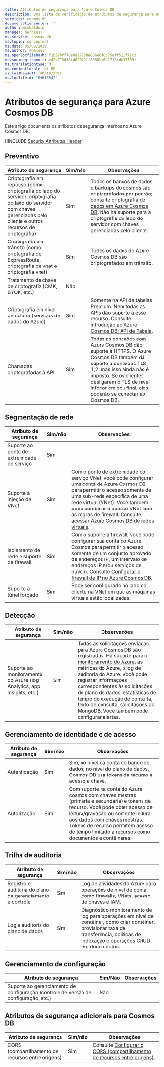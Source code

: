 ```yaml
---
title: Atributos de segurança para Azure Cosmos DB
description: Uma lista de verificação de atributos de segurança para avaliar Azure Cosmos DB
services: cosmos-db
documentationcenter: ''
author: msmbaldwin
manager: barbkess
ms.service: cosmos-db
ms.topic: conceptual
ms.date: 05/08/2019
ms.author: mbaldwin
ms.openlocfilehash: f1b578ff70e8a2795ba886e6d0c75eff521f77c3
ms.sourcegitcommit: e42c778d38fd623f2ff8850bb6b1718cdb37309f
ms.translationtype: MT
ms.contentlocale: pt-BR
ms.lasthandoff: 08/19/2019
ms.locfileid: "69615542"
---
```

# <a name="security-attributes-for-azure-cosmos-db"></a>Atributos de segurança para Azure Cosmos DB

Este artigo documenta os atributos de segurança internos no Azure Cosmos DB.

[!INCLUDE [Security Attributes Header](../../includes/security-attributes-header.md)]

## <a name="preventative"></a>Preventivo

| Atributo de segurança | Sim/não | Observações |
|---|---|--|
| Criptografia em repouso (como criptografia do lado do servidor, criptografia do lado do servidor com chaves gerenciadas pelo cliente e outros recursos de criptografia) | Sim | Todos os bancos de dados e backups do cosmos são criptografados por padrão; consulte [criptografia de dados em Azure Cosmos DB](database-encryption-at-rest.md). Não há suporte para a criptografia do lado do servidor com chaves gerenciadas pelo cliente. |
| Criptografia em trânsito (como criptografia de ExpressRoute, criptografia de vnet e criptografia vnet)| Sim | Todos os dados de Azure Cosmos DB são criptografados em trânsito. |
| Tratamento de chave de criptografia (CMK, BYOK, etc.)| Não |  |
| Criptografia em nível de coluna (serviços de dados do Azure)| Sim | Somente na API de tabelas Premium. Nem todas as APIs dão suporte a esse recurso. Consulte [introdução ao Azure Cosmos DB: API de Tabela](table-introduction.md). |
| Chamadas criptografadas à API| Sim | Todas as conexões com Azure Cosmos DB dão suporte a HTTPS. O Azure Cosmos DB também dá suporte a conexões TLS 1,2, mas isso ainda não é imposto. Se os clientes desligarem o TLS de nível inferior em seu final, eles poderão se conectar ao Cosmos DB.  |

## <a name="network-segmentation"></a>Segmentação de rede

| Atributo de segurança | Sim/não | Observações |
|---|---|--|
| Suporte ao ponto de extremidade de serviço| Sim |  |
| Suporte à injeção de VNet| Sim | Com o ponto de extremidade do serviço VNet, você pode configurar uma conta de Azure Cosmos DB para permitir o acesso somente de uma sub-rede específica de uma rede virtual (VNet). Você também pode combinar o acesso VNet com as regras de firewall.  Consulte [acessar Azure Cosmos DB de redes virtuais](VNet-service-endpoint.md). |
| Isolamento de rede e suporte de firewall| Sim | Com o suporte a firewall, você pode configurar sua conta do Azure Cosmos para permitir o acesso somente de um conjunto aprovado de endereços IP, um intervalo de endereços IP e/ou serviços de nuvem. Consulte [Configurar o firewall de IP no Azure Cosmos DB](how-to-configure-firewall.md).|
| Suporte a túnel forçado| Sim | Pode ser configurado no lado do cliente na VNet em que as máquinas virtuais estão localizadas.   |

## <a name="detection"></a>Detecção

| Atributo de segurança | Sim/não | Observações|
|---|---|--|
| Suporte ao monitoramento do Azure (log Analytics, app insights, etc.)| Sim | Todas as solicitações enviadas para Azure Cosmos DB são registradas. Há suporte para o [monitoramento do Azure](../azure-monitor/overview.md), as métricas do Azure, o log de auditoria do Azure.  Você pode registrar informações correspondentes às solicitações de plano de dados, estatísticas de tempo de execução de consulta, texto de consulta, solicitações do MongoDB. Você também pode configurar alertas. |

## <a name="identity-and-access-management"></a>Gerenciamento de identidade e de acesso

| Atributo de segurança | Sim/não | Observações|
|---|---|--|
| Autenticação| Sim | Sim, no nível da conta do banco de dados; no nível do plano de dados, Cosmos DB usa tokens de recurso e acesso à chave. |
| Autorização| Sim | Com suporte na conta do Azure cosmos com chaves mestras (primária e secundária) e tokens de recurso. Você pode obter acesso de leitura/gravação ou somente leitura aos dados com chaves mestras. Tokens de recurso permitem acesso de tempo limitado a recursos como documentos e contêineres. |


## <a name="audit-trail"></a>Trilha de auditoria

| Atributo de segurança | Sim/não | Observações|
|---|---|--|
| Registro e auditoria do plano de gerenciamento e controle| Sim | Log de atividades do Azure para operações de nível de conta, como firewalls, VNets, acesso de chaves e IAM. |
| Log e auditoria do plano de dados | Sim | Diagnóstico monitoramento de log para operações em nível de contêiner, como criar contêiner, provisionar taxa de transferência, políticas de indexação e operações CRUD em documentos. |

## <a name="configuration-management"></a>Gerenciamento de configuração

| Atributo de segurança | Sim/Não | Observações|
|---|---|--|
| Suporte ao gerenciamento de configuração (controle de versão de configuração, etc.)| Não  | | 

## <a name="additional-security-attributes-for-cosmos-db"></a>Atributos de segurança adicionais para Cosmos DB

| Atributo de segurança | Sim/não | Observações|
|---|---|--|
| CORS (compartilhamento de recursos entre origens) | Sim | Consulte [Configurar o CORS (compartilhamento de recursos entre origens)](how-to-configure-cross-origin-resource-sharing.md). |
